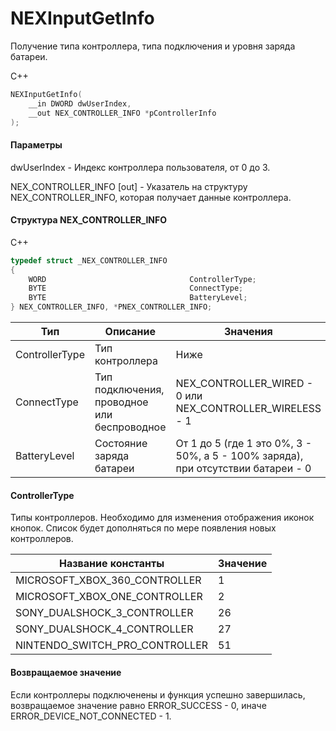 ﻿# NEXInputGetInfo
Получение типа контроллера, типа подключения и уровня заряда батареи.

С++
```c
NEXInputGetInfo(
	__in DWORD dwUserIndex,
	__out NEX_CONTROLLER_INFO *pControllerInfo
);
```

#### Параметры
dwUserIndex - Индекс контроллера пользователя, от 0 до 3.

NEX_CONTROLLER_INFO [out] - Указатель на структуру NEX_CONTROLLER_INFO, которая получает данные контроллера.

#### Структура NEX_CONTROLLER_INFO
C++
```c
typedef struct _NEX_CONTROLLER_INFO
{
	WORD								ControllerType;
	BYTE								ConnectType;
	BYTE								BatteryLevel;
} NEX_CONTROLLER_INFO, *PNEX_CONTROLLER_INFO;
```

| Тип | Описание | Значения |
| ------------- | ------------- | ------------- |
| ControllerType | Тип контроллера | Ниже |
| ConnectType | Тип подключения, проводное или беспроводное | NEX_CONTROLLER_WIRED - 0 или NEX_CONTROLLER_WIRELESS - 1 |
| BatteryLevel | Состояние заряда батареи | От 1 до 5 (где 1 это 0%, 3 - 50%, а 5 - 100% заряда), при отсутствии батареи - 0 |

#### ControllerType
Типы контроллеров. Необходимо для изменения отображения иконок кнопок. Список будет дополняться по мере появления новых контроллеров.

| Название константы | Значение |
| ------------- | ------------- |
| MICROSOFT_XBOX_360_CONTROLLER | 1 |
| MICROSOFT_XBOX_ONE_CONTROLLER | 2 |
| SONY_DUALSHOCK_3_CONTROLLER | 26 |
| SONY_DUALSHOCK_4_CONTROLLER | 27 |
| NINTENDO_SWITCH_PRO_CONTROLLER | 51 |

#### Возвращаемое значение
Если контроллеры подключенены и функция успешно завершилась, возвращаемое значение равно ERROR_SUCCESS - 0, иначе ERROR_DEVICE_NOT_CONNECTED - 1.